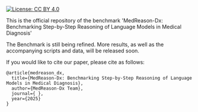 [![License: CC BY 4.0](https://img.shields.io/badge/License-CC_BY_4.0-lightgrey.svg)](https://creativecommons.org/licenses/by-nc/4.0/)

This is the official repository of the benchmark 'MedReason-Dx: Benchmarking Step-by-Step Reasoning of Language Models in Medical Diagnosis'

The Benchmark is still being refined. More results, as well as the accompanying scripts and data, will be released soon.

If you would like to cite our paper, please cite as follows:

```
@article{medreason_dx,
  title={MedReason-Dx: Benchmarking Step-by-Step Reasoning of Language Models in Medical Diagnosis},
  author={MedReason-Dx Team},
  journal={ },
  year={2025}
}
```

